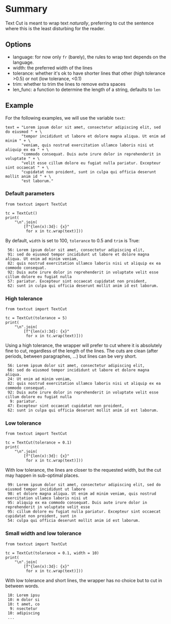 # Summary

Text Cut is meant to wrap text *naturally*, preferring to cut the sentence where this is the least
disturbing for the reader.

## Options

- language: for now only `fr` (barely), the rules to wrap text depends on the language.
- width: the preferred width of the lines
- tolerance: whether it's ok to have shorter lines that other (high tolerance >0.5) or not (low tolerance, <0.1)
- trim: whether to trim the lines to remove extra spaces
- len_func: a function to determine the length of a string, defaults to `len`

## Example

For the following examples, we will use the variable `text`:
```python3
text = "Lorem ipsum dolor sit amet, consectetur adipiscing elit, sed do eiusmod " + \
       "tempor incididunt ut labore et dolore magna aliqua. Ut enim ad minim " + \
       "veniam, quis nostrud exercitation ullamco laboris nisi ut aliquip ex ea " + \
       "commodo consequat. Duis aute irure dolor in reprehenderit in voluptate " + \
       "velit esse cillum dolore eu fugiat nulla pariatur. Excepteur sint occaecat " + \
       "cupidatat non proident, sunt in culpa qui officia deserunt mollit anim id " + \
       "est laborum."
```

### Default parameters
```python3
from textcut import TextCut

tc = TextCut()
print(
    "\n".join(
        [f"{len(x):3d}: {x}"
         for x in tc.wrap(text)]))
```

By default, `width` is set to 100, `tolerance` to 0.5 and `trim` is True:
```
 56: Lorem ipsum dolor sit amet, consectetur adipiscing elit,
 91: sed do eiusmod tempor incididunt ut labore et dolore magna aliqua. Ut enim ad minim veniam,
 82: quis nostrud exercitation ullamco laboris nisi ut aliquip ex ea commodo consequat.
 92: Duis aute irure dolor in reprehenderit in voluptate velit esse cillum dolore eu fugiat nulla
 57: pariatur. Excepteur sint occaecat cupidatat non proident,
 62: sunt in culpa qui officia deserunt mollit anim id est laborum.
```

### High tolerance
```python3
from textcut import TextCut

tc = TextCut(tolerance = 5)
print(
    "\n".join(
        [f"{len(x):3d}: {x}"
         for x in tc.wrap(text)]))
```

Using a high tolerance, the wrapper will prefer to cut where it is absolutely fine to cut,
regardless of the length of the lines. The cuts are clean (after periods, between paragraphes, ...)
but lines can be very short.
```
 56: Lorem ipsum dolor sit amet, consectetur adipiscing elit,
 66: sed do eiusmod tempor incididunt ut labore et dolore magna aliqua.
 24: Ut enim ad minim veniam,
 82: quis nostrud exercitation ullamco laboris nisi ut aliquip ex ea commodo consequat.
 92: Duis aute irure dolor in reprehenderit in voluptate velit esse cillum dolore eu fugiat nulla
  9: pariatur.
 47: Excepteur sint occaecat cupidatat non proident,
 62: sunt in culpa qui officia deserunt mollit anim id est laborum.
```

### Low tolerance
```python3
from textcut import TextCut

tc = TextCut(tolerance = 0.1)
print(
    "\n".join(
        [f"{len(x):3d}: {x}"
         for x in tc.wrap(text)]))
```

With low tolerance, the lines are closer to the requested width, but the cut may happen in sub-optimal
places.
```
 99: Lorem ipsum dolor sit amet, consectetur adipiscing elit, sed do eiusmod tempor incididunt ut labore
 98: et dolore magna aliqua. Ut enim ad minim veniam, quis nostrud exercitation ullamco laboris nisi ut
 95: aliquip ex ea commodo consequat. Duis aute irure dolor in reprehenderit in voluptate velit esse
 95: cillum dolore eu fugiat nulla pariatur. Excepteur sint occaecat cupidatat non proident, sunt in
 54: culpa qui officia deserunt mollit anim id est laborum.
```

### Small width and low tolerance
```python3
from textcut import TextCut

tc = TextCut(tolerance = 0.1, width = 10)
print(
    "\n".join(
        [f"{len(x):3d}: {x}"
         for x in tc.wrap(text)]))
```

With low tolerance and short lines, the wrapper has no choice but to cut in between words.
```
 10: Lorem ipsu
 10: m dolor si
 10: t amet, co
  9: nsectetur
 10: adipiscing
 ...
```
